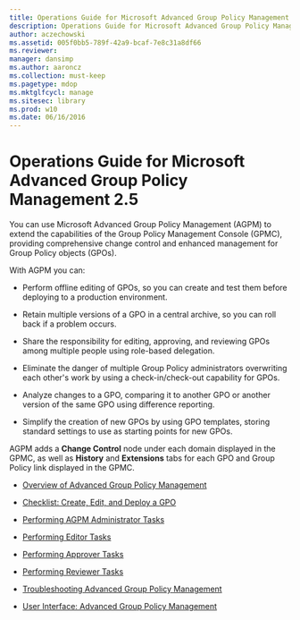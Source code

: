 ```yaml
---
title: Operations Guide for Microsoft Advanced Group Policy Management 2.5
description: Operations Guide for Microsoft Advanced Group Policy Management 2.5
author: aczechowski
ms.assetid: 005f0bb5-789f-42a9-bcaf-7e8c31a8df66
ms.reviewer: 
manager: dansimp
ms.author: aaroncz
ms.collection: must-keep
ms.pagetype: mdop
ms.mktglfcycl: manage
ms.sitesec: library
ms.prod: w10
ms.date: 06/16/2016
---
```



# Operations Guide for Microsoft Advanced Group Policy Management 2.5


You can use Microsoft Advanced Group Policy Management (AGPM) to extend the capabilities of the Group Policy Management Console (GPMC), providing comprehensive change control and enhanced management for Group Policy objects (GPOs).

With AGPM you can:

-   Perform offline editing of GPOs, so you can create and test them before deploying to a production environment.

-   Retain multiple versions of a GPO in a central archive, so you can roll back if a problem occurs.

-   Share the responsibility for editing, approving, and reviewing GPOs among multiple people using role-based delegation.

-   Eliminate the danger of multiple Group Policy administrators overwriting each other's work by using a check-in/check-out capability for GPOs.

-   Analyze changes to a GPO, comparing it to another GPO or another version of the same GPO using difference reporting.

-   Simplify the creation of new GPOs by using GPO templates, storing standard settings to use as starting points for new GPOs.

AGPM adds a **Change Control** node under each domain displayed in the GPMC, as well as **History** and **Extensions** tabs for each GPO and Group Policy link displayed in the GPMC.

-   [Overview of Advanced Group Policy Management](overview-of-advanced-group-policy-management.md)

-   [Checklist: Create, Edit, and Deploy a GPO](checklist-create-edit-and-deploy-a-gpo.md)

-   [Performing AGPM Administrator Tasks](performing-agpm-administrator-tasks.md)

-   [Performing Editor Tasks](performing-editor-tasks.md)

-   [Performing Approver Tasks](performing-approver-tasks.md)

-   [Performing Reviewer Tasks](performing-reviewer-tasks.md)

-   [Troubleshooting Advanced Group Policy Management](troubleshooting-advanced-group-policy-management.md)

-   [User Interface: Advanced Group Policy Management](user-interface-advanced-group-policy-management.md)

 

 





